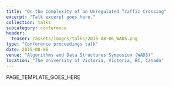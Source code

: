 ```yaml
---
title: "On the Complexity of an Unregulated Traffic Crossing"
excerpt: "Talk excerpt goes here."
collection: talks
subcategory: conference
header: 
  teaser: /assets/images/talks/2015-08-06_WADS.png
type: "Conference proceedings talk"
date: 2015-08-06
venue: "Algorithms and Data Structures Symposium (WADS)"
location: "The University of Victoria, Victoria, BC, Canada"
---
```


PAGE_TEMPLATE_GOES_HERE
